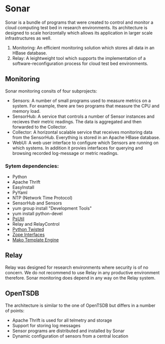 # Sonar
Sonar is a bundle of programs that were created to control and monitor a cloud computing test bed in research environments. Its architecture is designed to scale horizontally which allows its application in larger scale infrastructures as well. 

1. Monitoring: An efficient monitoring solution which stores all data in an HBase database. 
2. Relay: A leightweight tool which supports the implementation of a software-reconfiguration process for cloud test bed environments.

## Monitoring
Sonar monitoring consits of four subprojects: 
* Sensors: A number of small programs used to measure metrics on a system. For example, there are two programs that measure the CPU and memory load. 
* SensorHub: A service that controls a number of Sensor instances and recieves their metric readings. The data is aggregated and then forwarded to the Collector. 
* Collector: A horizontal scalable service that receives monitoring data from the SensorHub. Everything is stored in an Apache HBase database. 
* WebUI: A web user interface to configure which Sensors are running on which systems. In addition it provies interfaces for querying and browsing recorded log-message or metric readings. 

### Sytem dependencies: 
* Python
 * Apache Thrift
 * EasyInstall
 * PyYaml
* NTP (Network Time Protocol)
* SensorHub and Sensors
 * yum group install "Development Tools"
 * yum install python-devel
 * [PsUtil](https://code.google.com/p/psutil/)
* Relay and RelayControl
 * [Python Twisted ](http://twistedmatrix.com/trac/)
 * [Zope Interfaces](https://pypi.python.org/pypi/zope.interface#download)
 * [Mako Template Engine](http://www.makotemplates.org/)


## Relay
Relay was designed for research environments where security is of no concern. We do not recommend to use Relay in any productive environment therefore. Sonar monitoring does depend in any way on the Relay system. 

## OpenTSDB
The architecture is similar to the one of OpenTSDB but differs in a number of points: 
* Apache Thrift is used for all telmetry and storage
* Support for storing log messages
* Sensor programs are distributed and installed by Sonar
* Dynamic configuration of sensors from a central location


